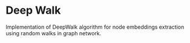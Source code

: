 # Deep Walk
 Implementation of DeepWalk algorithm for node embeddings extraction using random walks in graph network.
